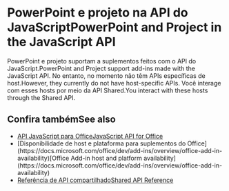 # <a name="powerpoint-and-project-in-the-javascript-api"></a><span data-ttu-id="10d05-101">PowerPoint e projeto na API do JavaScript</span><span class="sxs-lookup"><span data-stu-id="10d05-101">PowerPoint and Project in the JavaScript API</span></span>

<span data-ttu-id="10d05-102">PowerPoint e projeto suportam a suplementos feitos com o API do JavaScript.</span><span class="sxs-lookup"><span data-stu-id="10d05-102">PowerPoint and Project support add-ins made with the JavaScript API.</span></span> <span data-ttu-id="10d05-103">No entanto, no momento não têm APIs específicas de host.</span><span class="sxs-lookup"><span data-stu-id="10d05-103">However, they currently do not have host-specific APIs.</span></span> <span data-ttu-id="10d05-104">Você interage com esses hosts por meio da API Shared.</span><span class="sxs-lookup"><span data-stu-id="10d05-104">You interact with these hosts through the Shared API.</span></span> 

## <a name="see-also"></a><span data-ttu-id="10d05-105">Confira também</span><span class="sxs-lookup"><span data-stu-id="10d05-105">See also</span></span>

- [<span data-ttu-id="10d05-106">API JavaScript para Office</span><span class="sxs-lookup"><span data-stu-id="10d05-106">JavaScript API for Office</span></span>](/javascript/office/javascript-api-for-office)
- <span data-ttu-id="10d05-107">
  [Disponibilidade de host e plataforma para suplementos do Office](https://docs.microsoft.com/office/dev/add-ins/overview/office-add-in-availability)</span><span class="sxs-lookup"><span data-stu-id="10d05-107">[Office Add-in host and platform availability](https://docs.microsoft.com/office/dev/add-ins/overview/office-add-in-availability)</span></span>
- [<span data-ttu-id="10d05-108">Referência de API compartilhado</span><span class="sxs-lookup"><span data-stu-id="10d05-108">Shared API Reference</span></span>](/javascript/api/overview/office)